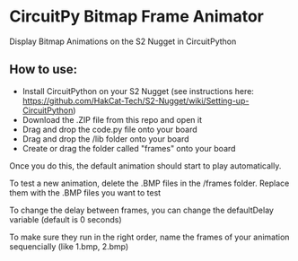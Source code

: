 # CircuitPy Bitmap Frame Animator
Display Bitmap Animations on the S2 Nugget in CircuitPython


## How to use:

* Install CircuitPython on your S2 Nugget (see instructions here: https://github.com/HakCat-Tech/S2-Nugget/wiki/Setting-up-CircuitPython)
* Download the .ZIP file from this repo and open it
* Drag and drop the code.py file onto your board
* Drag and drop the /lib folder onto your board
* Create or drag the folder called "frames" onto your board

Once you do this, the default animation should start to play automatically.

To test a new animation, delete the .BMP files in the /frames folder. Replace them with the .BMP files you want to test

To change the delay between frames, you can change the defaultDelay variable (default is 0 seconds)

To make sure they run in the right order, name the frames of your animation sequencially (like 1.bmp, 2.bmp) 

